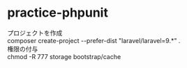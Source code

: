 # practice-phpunit

プロジェクトを作成  
composer create-project --prefer-dist "laravel/laravel=9.*" .  
権限の付与  
chmod -R 777 storage bootstrap/cache
